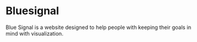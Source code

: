# Bluesignal
Blue Signal is a website designed to help people with keeping their goals in mind with visualization.
